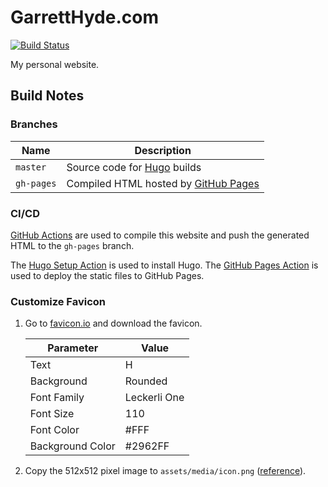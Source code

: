 # GarrettHyde.com

[![Build Status][build-status-badge]][build-status]

My personal website.

## Build Notes

### Branches

| Name       | Description                                      |
| ---------- | ------------------------------------------------ |
| `master`   | Source code for [Hugo][hugo] builds              |
| `gh-pages` | Compiled HTML hosted by [GitHub Pages][gh-pages] |

### CI/CD

[GitHub Actions][gh-actions] are used to compile this website and push the
generated HTML to the `gh-pages` branch.

The [Hugo Setup Action][gh-actions-hugo] is used to install Hugo. The
[GitHub Pages Action][gh-actions-gh-pages] is used to deploy the static files to
GitHub Pages.

### Customize Favicon

1. Go to [favicon.io][favicon] and download the favicon.

   | Parameter        | Value        |
   | ---------------- | ------------ |
   | Text             | H            |
   | Background       | Rounded      |
   | Font Family      | Leckerli One |
   | Font Size        | 110          |
   | Font Color       | #FFF         |
   | Background Color | #2962FF      |
2. Copy the 512x512 pixel image to `assets/media/icon.png`
   ([reference][academic-docs]).

[academic-docs]: https://wowchemy.com/docs/getting-started/customization/#website-icon
[build-status]: https://github.com/ghyde/website/actions/workflows/gh-pages.yml
[build-status-badge]: https://github.com/ghyde/website/actions/workflows/gh-pages.yml/badge.svg
[favicon]: https://favicon.io/favicon-generator/?t=H&ff=Leckerli+One&fs=110&fc=%23FFF&b=rounded&bc=%232962FF
[gh-pages]: https://pages.github.com/
[gh-actions]: https://github.com/features/actions
[gh-actions-hugo]: https://github.com/peaceiris/actions-hugo
[gh-actions-gh-pages]: https://github.com/peaceiris/actions-gh-pages
[hugo]: https://gohugo.io/
